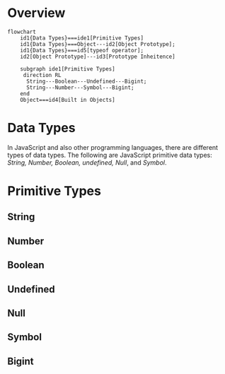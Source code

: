 # Overview
```mermaid
flowchart 
    id1{Data Types}===ide1[Primitive Types]
    id1{Data Types}===Object---id2[Object Prototype];
    id1{Data Types}===id5[typeof operator];
    id2[Object Prototype]---id3[Prototype Inheitence]
    
    subgraph ide1[Primitive Types]
     direction RL
      String---Boolean---Undefined---Bigint;
      String---Number---Symbol---Bigint;
    end
    Object===id4[Built in Objects]

```

# **Data Types**
In JavaScript and also other programming languages, there are different types of data types. The following are JavaScript primitive data types: _String, Number, Boolean, undefined, Null_, and _Symbol_.
# Primitive Types
## String
## Number
## Boolean
## Undefined
## Null
## Symbol
## Bigint
